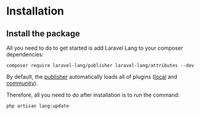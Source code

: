 # Installation

## Install the package

All you need to do to get started is add Laravel Lang to your composer dependencies:

```bash:no-line-numbers
composer require laravel-lang/publisher laravel-lang/attributes --dev
```

By default, the [publisher](https://publisher.laravel-lang.com) automatically loads all of plugins ([local](https://publisher.laravel-lang.com/plugins/local.html) and [community](https://publisher.laravel-lang.com/plugins/community.html)).

Therefore, all you need to do after installation is to run the command:

```bash:no-line-numbers
php artisan lang:update
```
